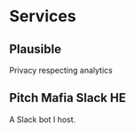 # Services

## Plausible

Privacy respecting analytics

## Pitch Mafia Slack HE

A Slack bot I host.